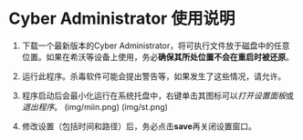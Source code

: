 # Cyber Administrator 使用说明

1. 下载一个最新版本的Cyber Administrator，将可执行文件放于磁盘中的任意位置。如果在希沃等设备上使用，务必**确保其所处位置不会在重启时被还原**。

2. 运行此程序。杀毒软件可能会提出警告等，如果发生了这些情况，请允许。

3. 程序启动后会最小化运行在系统托盘中，右键单击其图标可以*打开设置面板*或*退出程序*。
(img/miin.png)
(img/st.png)

4. 修改设置（包括时间和路径）后，务必点击**save**再关闭设置窗口。